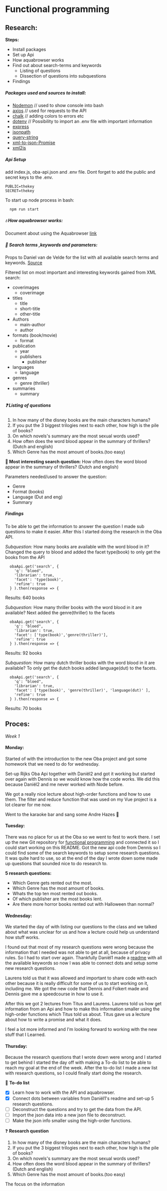 # Functional programming

## Research:

**Steps:**
- Install packages
- Set up Api
- How aquabrowser works
- Find out about search-terms and keywords
  * Listing of questions
  * Dissection of questions into subquestions
- Findings

##### Packages used and sources to install:
   * [Nodemon](https://nodemon.io/)
   // used to show console into bash
   * [axios](https://github.com/axios/axios)
   // used for requests to the API
   * [chalk](https://www.npmjs.com/package/chalk)
   // adding colors to errors etc
   * [dotenv](https://www.npmjs.com/package/dotenv)
   // Possibility to import an .env file with important information
   * [express](https://www.npmjs.com/package/express)
   * [jsonpath](https://www.npmjs.com/package/JSONPath)
   * [query-string](https://www.npmjs.com/package/query-string)
   * [xml-to-json-Promise](https://www.npmjs.com/package/xml-to-json-promise)
   * [xml2js](https://www.npmjs.com/package/xml2js)

##### Api Setup
  add index.js, oba-api.json and .env file. Dont forget to add the public and secret keys to the .env.

    PUBLIC=thekey
    SECRET=thekey

To start up node process in bash:

      npm run start

##### 💧 How aquabrowser works:
  Document about using the Aquabrowser [link](https://zoeken.oba.nl/api/v1/#/details)

##### :key: Search terms ,keywords and parameters:
Props to Daniel van de Velde for the list with all available search terms and keywords. [Source](https://github.com/DanielvandeVelde/functional-programming/blob/master/README.md)

Filtered list on most important and interesting keywords gained from XML search:
   * coverimages
     * coverimage
   * titles
     * title
     * short-title
     * other-title
   * Authors
     * main-author
     * author
   * formats (book/movie)
     * format
   * publication
     * year
     * publishers
       * publisher
   * languages
     * language
   * genres
     * genre (thriller)
   * summaries
     * summary

##### :question: Listing of questions
1. In how many of the disney books are the main characters humans?
2. If you put the 3 biggest trilogies next to each other, how high is the pile of books?
3. On which novels's summary are the most sexual words used?
4. How often does the word blood appear in the summary of thrillers? (Dutch and english)
5. Which Genre has the most amount of books.(too easy)

**:rocket: Most interesting search question:**
How often does the word blood appear in the summary of thrillers? (Dutch and english)

Parameters needed/used to answer the question:
- Genre
- Format (books)
- Language (Dut and eng)
- Summary

##### Findings
To be able to get the information to answer the question I made sub questions to make it easier. After this I started doing the research in the Oba API.

*Subquestion:* How many books are available with the word blood in it?
Changed the query to blood and added the facet type(book) to only get the books from the API

      obaApi.get('search', {
        'q': "bloed",
        'librarian': true,
        'facet': 'type(book)',
        'refine': true
      } ).then(response => {

Results: 640 books

*Subquestion:* How many thriller books with the word blood in it are available?
Next added the genre(thriller) to the facets

      obaApi.get('search', {
        'q': "bloed",
        'librarian': true,
        'facet': ['type(book)','genre(thriller)'],
        'refine': true
      } ).then(response => {

Results: 92 books


*Subquestion:* How many dutch thriller books with the word blood in it are available?
To only get the dutch books added language(dut) to the facets.

      obaApi.get('search', {
        'q': "bloed",
        'librarian': true,
        'facet': ['type(book)', 'genre(thriller)', 'language(dut)' ],
        'refine': true
      } ).then(response => {

Results: 70 books



## Proces:

_Week 1_
#### Monday:
   Started of with the introduction to the new Oba project and got some homework that we need to do for wednesday.

   Set-up Rijks Oba Api together with Daniël2 and got it working but started over again with Dennis so we would know how the code works. We did this because Daniël2 and me never worked with Node before.

   We got a really nice lecture about high-order functions and how to use them. The filter and reduce function that was used on my Vue project is a lot clearer for me now.

   Went to the karaoke bar and sang some Andre Hazes :beer:

#### Tuesday:

  There was no place for us at the Oba so we went to fest to work there. I set up the new Git repository for [functional programming](https://github.com/MitchGoudkuil/functional-programming) and connected it so I could start working on this README. Got the new api code from Dennis so I could find some of the search keywords to setup some research questions. It was quite hard to use, so at the end of the day I wrote down some made up questions that sounded nice to do research to.

**5 research questions:**
  - Which Genre gets rented out the most.
  - Which Genre has the most amount of books.
  - Whats the top ten most rented out books.
  - Of which publisher are the most books lent.
  - Are there more horror books rented out with Halloween than normal?


#### Wednesday:
  We started the day of with listing our questions to the class and we talked about what was unclear for us and how a lecture could help us understand how stuff works.

  I found out that most of my research questions were wrong because the information that I needed was not able to get at all, because of privacy rules. So I had to start over again.
  Thankfully Daniël1 made a [readme](https://github.com/DanielvandeVelde/functional-programming/blob/master/README.md) with all the available keywords so now I was able to connect dots and setup some new research questions.

  Laurens told us that it was allowed and important to share code with each other because it is really difficult for some of us to start working on it, including me. We got the new code that Dennis and Folkert made and Dennis gave me a speedcourse in how to use it.

  After this we got 2 lectures from Titus and Laurens. Laurens told us how get information from an Api and how to make this information smaller using the high-order functions which Titus told us about. Titus gave us a lecture about how to write a promise and what it does.

  I feel a lot more informed and I'm looking forward to working with the new stuff that I Learned.  

#### Thursday:
  Because the research questions that I wrote down were wrong and I started to get behind I started the day off with making a To-do list to be able to reach my goal at the end of the week.
  After the to-do list I made a new list with research questions, so I could finally start doing the research.

  :rocket: **To-do list**
  - [X] Learn how to work with the API and aquabrowser.
  - [X] Connect dots between variables from Daniël1's readme and set-up 5 research questions.
  - [ ] Deconstruct the questions and try to get the data from the API.
  - [ ] Import the json data into a new json file to deconstruct.
  - [ ] Make the json info smaller using the high-order functions.

  :question: **Research question**
  1. In how many of the disney books are the main characters humans?
  2. If you put the 3 biggest trilogies next to each other, how high is the pile of books?
  3. On which novels's summary are the most sexual words used?
  4. How often does the word blood appear in the summary of thrillers? (Dutch and english)
  5. Which Genre has the most amount of books.(too easy)

   The focus on the information
